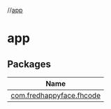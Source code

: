 //[app](index.md)

# app

## Packages

| Name |
|---|
| [com.fredhappyface.fhcode](app/com.fredhappyface.fhcode/index.md) |
